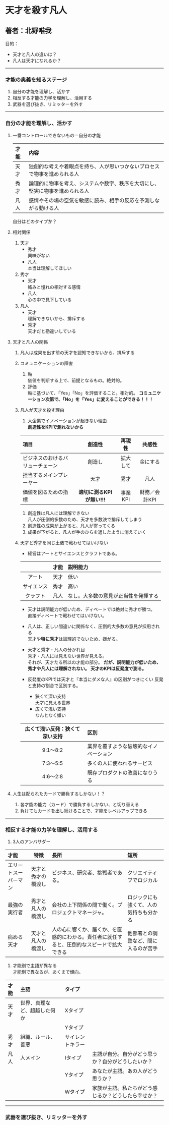 # 天才を殺す凡人
## 著者：北野唯我
目的：
- 天才と凡人の違いは？
- 凡人は天才になれるか？
---
### 才能の奥義を知るステージ
1. 自分の才能を理解し、活かす
1. 相反する才能の力学を理解し、活用する
1. 武器を選び抜き、リミッターを外す
---
### 自分の才能を理解し、活かす
1. 一番コントロールできないもの＝自分の才能  

    |才能|内容|
    |:---|:---|
    |天才|独創的な考えや着眼点を持ち、人が思いつかないプロセスで物事を進められる人|
    |秀才|論理的に物事を考え、システムや数字、秩序を大切にし、堅実に物事を進められる人|
    |凡人|感情やその場の空気を敏感に読み、相手の反応を予測しながら動ける人|

    自分はどのタイプか？

1. 相対関係
    1. 天才
        - 秀才  
        興味がない
        - 凡人  
        本当は理解してほしい
    1. 秀才
        - 天才  
        妬みと憧れの相対する感情
        - 凡人  
        心の中で見下している
    1. 凡人
        - 天才  
        理解できないから、排斥する
        - 秀才  
        天才だと勘違いしている
1. 天才と凡人の関係
    1. 凡人は成果を出す前の天才を認知できないから、排斥する
    1. コミュニケーションの障害
        1. 軸  
        価値を判断する上で、前提となるもの。絶対的。
        1. 評価  
        軸に基づいて、「Yes」「No」を評価すること。相対的。
        **コミュニケーション次第で、「No」を「Yes」に変えることができる！！！**
    1. 凡人が天才を殺す理由
        1. 大企業でイノベーションが起きない理由  
        **創造性をKPIで測れないから**  
        
        |項目|創造性|再現性|共感性|
        |:---|:---:|:---:|:---:|
        |ビジネスのおけるバリューチェーン|創造し|拡大して|金にする|
        |担当するメインプレーヤー|天才|秀才|凡人|
        |価値を図るための指標|**適切に測るKPIが無い!!!**|事業KPI|財務／会計KPI|
        
        1. 創造性は凡人には理解できない  
        凡人が圧倒的多数のため、天才を多数決で排斥してしまう
        1. 創造性の成果が上がると、凡人が寄ってくる
        1. 成果が下がると、凡人が手のひらを返したように消えていく

    1. 天才と秀才を同じ土俵で戦わせてはいけない  
        - 経営はアートとサイエンスとクラフトである。  
        
        ||才能|説明能力|
        |:--:|:--:|:--|
        |アート|天才|低い|
        |サイエンス|秀才|高い|
        |クラフト|凡人|なし。大多数の意見が正当性を発揮する|
        
        - 天才は説明能力が低いため、ディベートでは絶対に秀才が勝つ。  
        直接ディベートで戦わせてはいけない。

        - 凡人は、正しい間違いに関係なく、圧倒的大多数の意見が採用される  
        天才や**特に秀才**は論理的でないため、嫌がる。
        
        - 天才と秀才・凡人の分かれ目  
        秀才・凡人には見えない世界が見える。  
        それが、天才たる所以の才能の部分。
        **だが、説明能力が低いため、秀才や凡人には理解されない。**
        **天才のKPIは反発度で測る。**
        
        - 反発度のKPIでは天才と『本当にダメな人』の区別がつきにくい
        反発と支持の割合で区別する。  
        
            - 狭くて深い支持  
            天才に見える世界
            - 広くて浅い支持  
            なんとなく嫌い  
        
        |広くて浅い反発：狭くて深い支持|区別|
        |:--:|:--|
        |9:1～8:2|業界を覆すような破壊的なイノベーション|
        |7:3～5:5|多くの人に使われるサービス|
        |4:6～2:8|既存プロダクトの改善になりうる|

1. 人生は配られたカードで勝負するしかない！？
    1. 各才能の能力（カード）で勝負するしかない、と切り替える
    1. 負けてもカードを出し続けることで、才能をレベルアップできる

---
### 相反する才能の力学を理解し、活用する
1. 3人のアンバサダー  

|才能|特徴|長所|短所|
|:--|:--:|:--|:--|
|エリートスーパーマン|天才と秀才の橋渡し|ビジネス、研究者、挑戦者である。|クリエイティブでロジカル|外から見ると凄いが、部下になると辛い|
|最強の実行者|秀才と凡人の橋渡し|会社の上下関係の間で働く。プロジェクトマネージャ。|ロジックにも強くて、人の気持ちも分かる|新しいことをやらせると、<既存のサービスの焼き直しになる|
|病める天才|天才と凡人の橋渡し|人の心に響くか、届くか、を直感的にわかる。責任者に就任すると、圧倒的なスピードで拡大できる|他部署との調整など、間に入るのが苦手|

1. 才能別で主語が異なる  
才能別で異なるが、あくまで傾向。

|才能|主語|タイプ||
|:----|:----|:----|:----|
|天才|世界、真理など、超越した何か|Xタイプ||
|    |    |Yタイプ||
|秀才|組織、ルール、善悪|サイレントキラー||
|凡人|人メイン|Iタイプ|主語が自分。自分がどう思うか？自分がどうしたいか？|
|    |    |Yタイプ|あなたが主語。あの人がどう思うか？|
|    |    |Wタイプ|家族が主語。私たちがどう感じるか？どうしたら幸せか？|



---
### 武器を選び抜き、リミッターを外す

